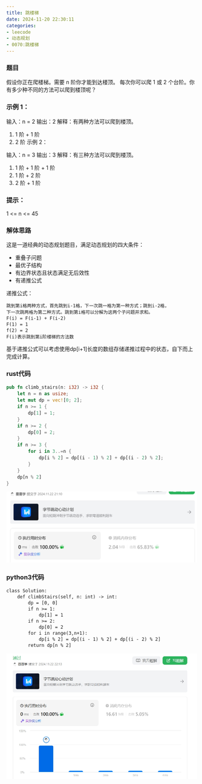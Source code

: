 ```yaml
---
title: 跳楼梯
date: 2024-11-20 22:30:11
categories:
- leecode
- 动态规划
- 0070:跳楼梯
---
```

### 题目

假设你正在爬楼梯。需要 n 阶你才能到达楼顶。
每次你可以爬 1 或 2 个台阶。你有多少种不同的方法可以爬到楼顶呢？


### 示例 1：

输入：n = 2
输出：2
解释：有两种方法可以爬到楼顶。
1. 1 阶 + 1 阶
2. 2 阶
示例 2：

输入：n = 3
输出：3
解释：有三种方法可以爬到楼顶。
1. 1 阶 + 1 阶 + 1 阶
2. 1 阶 + 2 阶
3. 2 阶 + 1 阶
 
### 提示：
1 <= n <= 45

### 解体思路
这是一道经典的动态规划题目，满足动态规划的四大条件：
- 重叠子问题
- 最优子结构
- 有边界状态且状态满足无后效性
- 有递推公式

递推公式：
```
跳到第i格两种方式，首先跳到i-1格，下一次跳一格为第一种方式；跳到i-2格，
下一次跳两格为第二种方式。跳到第i格可以分解为这两个子问题并求和。
F(i) = F(i-1) + F(i-2) 
F(1) = 1
f(2) = 2
F(i)表示跳到第i阶楼梯的方法数
```

基于递推公式可以考虑使用dp[i+1]长度的数组存储递推过程中的状态，自下而上完成计算。


### rust代码

```rust
pub fn climb_stairs(n: i32) -> i32 {
    let n = n as usize;
    let mut dp = vec![0; 2];
    if n >= 1 {
        dp[1] = 1;
    }
    if n >= 2 {
        dp[0] = 2;
    }
    if n >= 3 {
        for i in 3..=n {
            dp[i % 2] = dp[(i - 1) % 2] + dp[(i - 2) % 2];
        }
    }
    dp[n % 2]
}
```

![rust](20241120-跳楼梯/rust.png)



### python3代码

```python3
class Solution:
    def climbStairs(self, n: int) -> int:
        dp = [0, 0]
        if n >= 1:
            dp[1] = 1
        if n >= 2:
            dp[0] = 2
        for i in range(3,n+1):
            dp[i % 2] = dp[(i - 1) % 2] + dp[(i - 2) % 2]
        return dp[n % 2]
```
![python](20241120-跳楼梯/python3.png)
